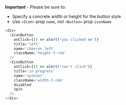 **Important** - Please be sure to:

*   Specify a concrete width or height for the button style
*   Use `<Icon>` prop `name`, _not_ `<Button>` prop `iconName`

```js
<div>
  <IconButton
    onClick={() => alert('you clicked me')}
    title='left'
    name='chevron left'
    className='height-3-rem'
  />
  <IconButton
    onClick={() => alert("can't click")}
    title='in progress'
    name='spinner'
    className='width-3-rem'
    disabled
    spin
  />
</div>
```
